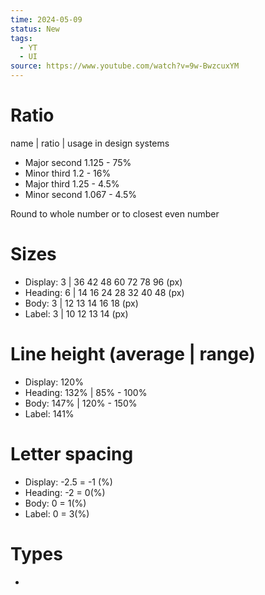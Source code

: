 ```yaml
---
time: 2024-05-09
status: New
tags:
  - YT
  - UI
source: https://www.youtube.com/watch?v=9w-BwzcuxYM
---
```


# Ratio
name | ratio | usage in design systems
- Major second 1.125 - 75%
- Minor third 1.2 - 16%
- Major third 1.25 - 4.5%
- Minor second 1.067 - 4.5%

Round to whole number or to closest even number
# Sizes
- Display: 3   | 36 42 48 60 72 78 96 (px)
- Heading: 6 | 14 16 24 28 32 40 48 (px)
- Body: 3      | 12 13 14 16 18 (px)
- Label: 3      | 10 12 13 14 (px)
# Line height (average | range)
- Display: 120%
- Heading: 132% | 85% - 100%
- Body: 147% | 120% - 150%
- Label: 141%
# Letter spacing
- Display: -2.5 = -1 (%)
- Heading: -2 = 0(%)
- Body: 0 = 1(%)
- Label: 0 = 3(%)

# Types
- 